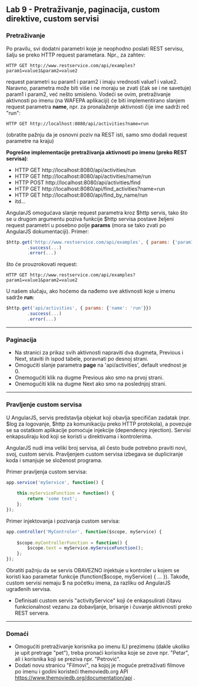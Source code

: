 ﻿## Lab 9 - Pretraživanje, paginacija, custom direktive, custom servisi

### Pretraživanje

Po pravilu, svi dodatni parametri koje je neophodno poslati REST servisu, šalju se preko HTTP request parametara. Npr., za zahtev:

```
HTTP GET http://www.restservice.com/api/examples?param1=value1&param2=value2
```

request parametri su param1 i param2 i imaju vrednosti value1 i value2. Naravno, parametra može biti više i ne moraju se zvati (čak se i ne savetuje) param1 i param2,
već nešto smisleno. Vodeći se ovim, pretraživanje aktivnosti po imenu (na WAFEPA aplikaciji) će biti implementirano slanjem request parametra **name**, 
npr. za pronalaženje aktivnosti čije ime sadrži reč "run":

```
HTTP GET http://localhost:8080/api/activities?name=run
```

(obratite pažnju da je osnovni poziv na REST isti, samo smo dodali request parametre na kraju)

**Pogrešne implementacije pretraživanja aktivnosti po imenu (preko REST servisa)**:

* HTTP GET http://localhost:8080/api/activities/run
* HTTP GET http://localhost:8080/api/activities/name/run
* HTTP POST http://localhost:8080/api/activities/find
* HTTP GET http://localhost:8080/api/find_activities?name=run
* HTTP GET http://localhost:8080/api/find_by_name/run
* itd...


AngularJS omogućava slanje request parametra kroz $http servis, tako što se u drugom argumentu poziva funkcije $http servisa 
postave željeni request parametri u posebno polje **params** (mora se tako zvati po AngularJS dokumentaciji). Primer:

```javascript
$http.get('http://www.restservice.com/api/examples', { params: {'param1': 'value1', 'param2': 'value2'}})
		.success(...)
		.error(...)
```

što će prouzrokovati request:

```
HTTP GET http://www.restservice.com/api/examples?param1=value1&param2=value2
```

U našem slučaju, ako hoćemo da nađemo sve aktivnosti koje u imenu sadrže **run**:

```javascript
$http.get('api/activities', { params: {'name': 'run'}})
		.success(...)
		.error(...)
```

---

### Paginacija

* Na stranici za prikaz svih aktivnosti napraviti dva dugmeta, Previous i Next, staviti ih ispod tabele, poravnati po desnoj strani.
* Omogućiti slanje parametra **page** na 'api/activities', default vrednost je 0.
* Onemogućiti klik na dugme Previous ako smo na prvoj strani.
* Onemogućiti klik na dugme Next ako smo na poslednjoj strani.


---


### Pravljenje custom servisa

U AngularJS, servis predstavlja objekat koji obavlja specifičan zadatak (npr. $log za logovanje, $http za komunikaciju preko HTTP protokola),
a povezuje se sa ostatkom aplikacije pomoćuje injekcije (dependency injection). Servisi enkapsuliraju kod koji se koristi u direktivama i kontrolerima.

AngularJS nudi ima veliki broj servisa, ali često bude potrebno praviti novi, svoj, custom servis. 
Pravljenjem custom servisa izbegava se dupliciranje koda i smanjuje se složenost programa.

Primer pravljenja custom servisa:

```javascript
app.service('myService', function() {
	
	this.myServiceFunction = function() {
		return 'some text';
	};
});
```

Primer injektovanja i pozivanja custom servisa:

```javascript
app.controller('MyControler', function($scope, myService) {
	
	$scope.myControllerFunction = function() {
		$scope.text = myService.myServiceFunction();
	};
});
```

Obratiti pažnju da se servis OBAVEZNO injektuje u kontroler u kojem se koristi kao parametar funkcije (function($scope, myService) { ... }).
Takođe, custom servisi nemaju $ na početku imena, za razliku od AngularJS ugrađenih servisa.


* Definisati custom servis "activityService" koji će enkapsulirati čitavu funkcionalnost vezanu za dobavljanje, brisanje i čuvanje aktivnosti preko REST servera.

----

### Domaći

* Omogućiti pretraživanje korisnika po imenu ILI prezimenu (dakle ukoliko je upit pretrage "pet"), treba pronaći korisnika koje se zove npr. "Petar",
ali i korisnika koji se preziva npr. "Petrović".
* Dodati novu stranicu "Filmovi", na kojoj je moguće pretraživati filmove po imenu i godini koristeći themoviedb.org API https://www.themoviedb.org/documentation/api .